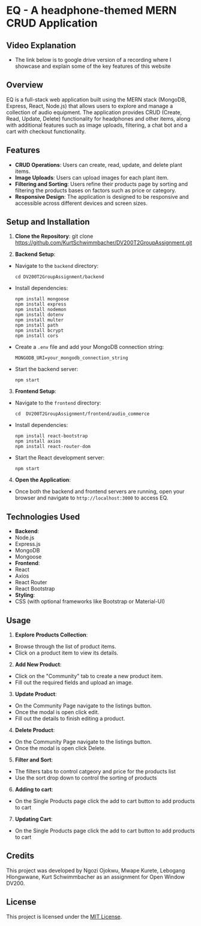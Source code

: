 # EQ - A headphone-themed MERN CRUD Application

## Video Explanation
- The link below is to google drive version of a recording where I showcase and explain some of the key features of this website


## Overview

EQ is a full-stack web application built using the MERN stack (MongoDB, Express, React, Node.js) that allows users to explore and manage a collection of audio equipment. The application provides CRUD (Create, Read, Update, Delete) functionality for headphones and other items, along with additional features such as image uploads, filtering, a chat bot and a cart with checkout functionality.

## Features

- **CRUD Operations**: Users can create, read, update, and delete plant items.
- **Image Uploads**: Users can upload images for each plant item.
- **Filtering and Sorting**: Users refine their products page by sorting and filtering the products bases on factors such as price or category.
- **Responsive Design**: The application is designed to be responsive and accessible across different devices and screen sizes.

## Setup and Installation

1. **Clone the Repository**: 
git clone https://github.com/KurtSchwimmbacher/DV200T2GroupAssignment.git

2. **Backend Setup**:
- Navigate to the `backend` directory:
  ```
  cd DV200T2GroupAssignment/backend
  ```
- Install dependencies:
  ```
  npm install mongoose
  npm install express
  npm install nodemon
  npm install dotenv
  npm install multer
  npm install path
  npm install bcrypt
  npm install cors
  ```
- Create a `.env` file and add your MongoDB connection string:
  ```
  MONGODB_URI=your_mongodb_connection_string
  ```
- Start the backend server:
  ```
  npm start
  ```

3. **Frontend Setup**:
- Navigate to the `frontend` directory:
  ```
  cd  DV200T2GroupAssignment/frontend/audio_commerce
  ```
- Install dependencies:
  ```
  npm install react-bootstrap
  npm install axios
  npm install react-router-dom
  ```
- Start the React development server:
  ```
  npm start
  ```

4. **Open the Application**:
- Once both the backend and frontend servers are running, open your browser and navigate to `http://localhost:3000` to access EQ.

## Technologies Used

- **Backend**:
- Node.js
- Express.js
- MongoDB
- Mongoose
- **Frontend**:
- React
- Axios
- React Router
- React Bootstrap
- **Styling**:
- CSS (with optional frameworks like Bootstrap or Material-UI)

## Usage

1. **Explore Products Collection**:
- Browse through the list of product items.
- Click on a product item to view its details.

2. **Add New Product**:
- Click on the "Community" tab to create a new product item.
- Fill out the required fields and upload an image.

3. **Update Product**:
- On the Community Page navigate to the listings button.
- Once the modal is open click edit.
- Fill out the details to finish editing a product.

4. **Delete Product**:
- On the Community Page navigate to the listings button.
- Once the modal is open click Delete.

5. **Filter and Sort**:
- The filters tabs to control catgeory and price for the products list
- Use the sort drop down to control the sorting of products

6. **Adding to cart**:
- On the Single Products page click the add to cart button to add products to cart

7. **Updating Cart**:
- On the Single Products page click the add to cart button to add products to cart




## Credits

This project was developed by Ngozi Ojokwu, Mwape Kurete, Lebogang Hlongwwane, Kurt Schwimmbacher as an assignment for Open Window DV200. 

## License

This project is licensed under the [MIT License](LICENSE).
